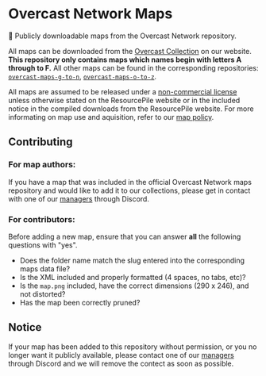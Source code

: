 # Overcast Network Maps

:european_castle: Publicly downloadable maps from the Overcast Network repository.

All maps can be downloaded from the [Overcast Collection](https://mcresourcepile.github.io/maps/overcast) on our website. **This repository only contains maps which names begin with letters A through to F.** All other maps can be found in the corresponding repositories:  
[`overcast-maps-g-to-n`](https://github.com/MCResourcePile/overcast-maps-g-to-n), [`overcast-maps-o-to-z`](https://github.com/MCResourcePile/overcast-maps-o-to-z).

All maps are assumed to be released under a [non-commercial license](https://creativecommons.org/licenses/by-nc-sa/4.0/legalcode) unless otherwise stated on the ResourcePile website or in the included notice in the compiled downloads from the ResourcePile website. For more informating on map use and aquisition, refer to our [map policy](https://mcresourcepile.github.io/policies/maps).

Contributing
-----------------

### **For map authors:**  
If you have a map that was included in the official Overcast Network maps repository and would like to add it to our collections, please get in contact with one of our [managers](https://mcresourcepile.github.io/staff) through Discord.

### **For contributors:**  
Before adding a new map, ensure that you can answer **all** the following questions with "yes".

- Does the folder name match the slug entered into the corresponding maps data file?
- Is the XML included and properly formatted (4 spaces, no tabs, etc)?
- Is the `map.png` included, have the correct dimensions (290 x 246), and not distorted?
- Has the map been correctly pruned?

Notice
-----------------

If your map has been added to this repository without permission, or you no longer want it publicly available, please contact one of our [managers](https://mcresourcepile.github.io/staff) through Discord and we will remove the contect as soon as possible.
